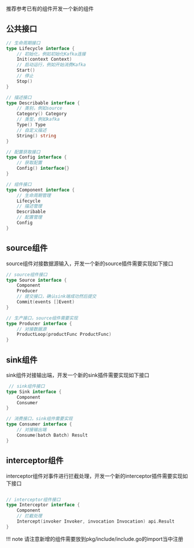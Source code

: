
推荐参考已有的组件开发一个新的组件

## 公共接口

```go
// 生命周期接口
type Lifecycle interface {
    // 初始化，例如初始化Kafka连接
    Init(context Context)
    // 启动运行，例如开始消费Kafka
    Start()
    // 停止
    Stop()
}

// 描述接口
type Describable interface {
    // 类别，例如source
    Category() Category
    // 类型，例如kafka
    Type() Type
    // 自定义描述
    String() string
}

// 配置获取接口
type Config interface {
    // 获取配置
    Config() interface{}
}

// 组件接口
type Component interface {
    // 生命周期管理
    Lifecycle
    // 描述管理
    Describable
    // 配置管理
    Config
}
```

    
## source组件
source组件对接数据源输入，开发一个新的source插件需要实现如下接口
```go
// source组件接口
type Source interface {
    Component
    Producer
	// 提交接口，确认sink端成功然后提交
    Commit(events []Event)
}

// 生产接口，source组件需要实现
type Producer interface {
	// 对接数据源
    ProductLoop(productFunc ProductFunc)
}
```

## sink组件
sink组件对接输出端，开发一个新的sink插件需要实现如下接口
```go
 // sink组件接口
type Sink interface {
    Component
    Consumer
}

// 消费接口，sink组件需要实现
type Consumer interface {
	// 对接输出端
    Consume(batch Batch) Result
}
```

## interceptor组件

interceptor组件对事件进行拦截处理，开发一个新的interceptor插件需要实现如下接口
```go

// interceptor组件接口
type Interceptor interface {
    Component
	// 拦截处理
    Intercept(invoker Invoker, invocation Invocation) api.Result
}
```


!!! note
    请注意新增的组件需要放到pkg/include/include.go的import当中注册
